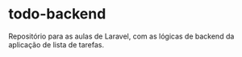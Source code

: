 # todo-backend
Repositório para as aulas de Laravel, com as lógicas de backend da aplicação de lista de tarefas.